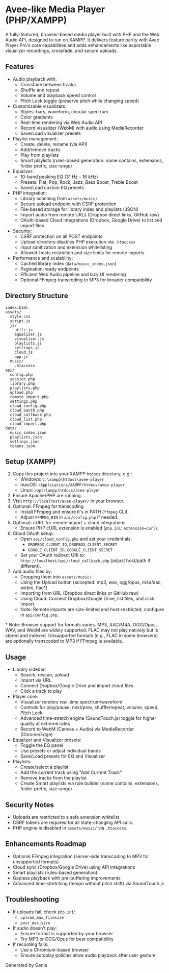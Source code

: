 # Avee-like Media Player (PHP/XAMPP)

A fully-featured, browser-based media player built with PHP and the Web Audio API, designed to run on XAMPP. It delivers feature parity with Avee Player Pro's core capabilities and adds enhancements like exportable visualizer recordings, crossfade, and secure uploads.

## Features

- Audio playback with:
  - Crossfade between tracks
  - Shuffle and repeat
  - Volume and playback speed control
  - Pitch Lock toggle (preserve pitch while changing speed)
- Customizable visualizers:
  - Styles: bars, waveform, circular spectrum
  - Color gradients
  - Real-time rendering via Web Audio API
  - Record visualizer (WebM) with audio using MediaRecorder
  - Save/Load visualizer presets
- Playlist management:
  - Create, delete, rename (via API)
  - Add/remove tracks
  - Play from playlists
  - Smart playlists (rules-based generation: name contains, extensions, folder prefix, size range)
- Equalizer:
  - 10-band peaking EQ (31 Hz – 16 kHz)
  - Presets: Flat, Pop, Rock, Jazz, Bass Boost, Treble Boost
  - Save/Load custom EQ presets
- PHP integration:
  - Library scanning from `assets/music/`
  - Secure upload endpoint with CSRF protection
  - File-based storage for library index and playlists (JSON)
  - Import audio from remote URLs (Dropbox direct links, GitHub raw)
  - OAuth-based Cloud integrations (Dropbox, Google Drive) to list and import files
- Security:
  - CSRF protection on all POST endpoints
  - Upload directory disables PHP execution via `.htaccess`
  - Input sanitization and extension whitelisting
  - Allowed-hosts restriction and size limits for remote imports
- Performance and scalability:
  - Cached library index (`data/music_index.json`)
  - Pagination-ready endpoints
  - Efficient Web Audio pipeline and lazy UI rendering
  - Optional FFmpeg transcoding to MP3 for broader compatibility

## Directory Structure

```
index.html
assets/
  style.css
  script.js
  js/
    utils.js
    equalizer.js
    visualizer.js
    playlists.js
    settings.js
    cloud.js
    app.js
  music/
    .htaccess
api/
  config.php
  session.php
  library.php
  playlists.php
  upload.php
  remote_import.php
  settings.php
  cloud_config.php
  cloud_oauth.php
  cloud_callback.php
  cloud_list.php
  cloud_import.php
data/
  music_index.json
  playlists.json
  settings.json
  tokens.json
```

## Setup (XAMPP)

1. Copy this project into your XAMPP `htdocs` directory, e.g.:
   - Windows: `C:\xampp\htdocs\avee-player`
   - macOS: `/Applications/XAMPP/htdocs/avee-player`
   - Linux: `/opt/lampp/htdocs/avee-player`
2. Ensure Apache/PHP are running.
3. Visit `http://localhost/avee-player/` in your browser.
4. Optional: FFmpeg for transcoding
   - Install FFmpeg and ensure it's in PATH (`ffmpeg` CLI).
   - Adjust `FFMPEG_BIN` in `api/config.php` if needed.
5. Optional: cURL for remote import + cloud integrations
   - Ensure PHP cURL extension is enabled (`php.ini`: `extension=curl`).
6. Cloud OAuth setup:
   - Open `api/cloud_config.php` and set your credentials:
     - `DROPBOX_CLIENT_ID`, `DROPBOX_CLIENT_SECRET`
     - `GOOGLE_CLIENT_ID`, `GOOGLE_CLIENT_SECRET`
   - Set your OAuth redirect URI to: `http://localhost/api/cloud_callback.php` (adjust host/path if different).
7. Add audio files by:
   - Dropping them into `assets/music/`
   - Using the Upload button (accepted: mp3, wav, ogg/opus, m4a/aac, webm, flac*)
   - Importing from URL (Dropbox direct links or GitHub raw)
   - Using Cloud: Connect Dropbox/Google Drive, list files, and click Import.
   - Note: Remote imports are size-limited and host-restricted; configure in `api/config.php`.

\* Note: Browser support for formats varies. MP3, AAC/M4A, OGG/Opus, WAV, and WebM are widely supported. FLAC may not play natively but is stored and indexed. Unsupported formats (e.g., FLAC in some browsers) are optionally transcoded to MP3 if FFmpeg is available.

## Usage

- Library sidebar:
  - Search, rescan, upload
  - Import via URL
  - Connect Dropbox/Google Drive and import cloud files
  - Click a track to play
- Player core:
  - Visualizer renders real-time spectrum/waveform
  - Controls for play/pause, next/prev, shuffle/repeat, volume, speed, Pitch Lock
  - Advanced time-stretch engine (SoundTouch.js) toggle for higher quality at extreme rates
  - Record to WebM (Canvas + Audio) via MediaRecorder (Chrome/Edge)
- Equalizer and Visualizer presets:
  - Toggle the EQ panel
  - Use presets or adjust individual bands
  - Save/Load presets for EQ and Visualizer
- Playlists:
  - Create/select a playlist
  - Add the current track using "Add Current Track"
  - Remove tracks from the playlist
  - Create Smart playlists via rule builder (name contains, extensions, folder prefix, size range)

## Security Notes

- Uploads are restricted to a safe extension whitelist.
- CSRF tokens are required for all state-changing API calls.
- PHP engine is disabled in `assets/music/` via `.htaccess`.

## Enhancements Roadmap

- Optional FFmpeg integration (server-side transcoding to MP3 for unsupported formats)
- Cloud sync (Dropbox/Google Drive) using API integrations
- Smart playlists (rules-based generation)
- Gapless playback with pre-buffering improvements
- Advanced time-stretching (tempo without pitch shift) via SoundTouch.js

## Troubleshooting

- If uploads fail, check `php.ini`:
  - `upload_max_filesize`
  - `post_max_size`
- If audio doesn't play:
  - Ensure format is supported by your browser
  - Try MP3 or OGG/Opus for best compatibility
- If recording fails:
  - Use a Chromium-based browser
  - Ensure autoplay policies allow audio playback after user gesture

Generated by Genie
